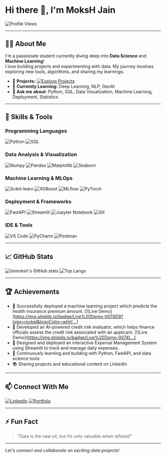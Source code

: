 # Hi there 👋, I'm MoksH Jain

![Profile Views](https://komarev.com/ghpvc/?username=itsmoksh)

---

## 👨‍💻 About Me

I'm a passionate student currently diving deep into **Data Science** and **Machine Learning**!  
I love building projects and experimenting with data. My journey involves exploring new tools, algorithms, and sharing my learnings.

- 🔭 **Projects:** [![Explore Projects](https://img.shields.io/badge/Explore%20Projects-0074D9?logo=github&logoColor=white&style=flat)](https://github.com/itsmoksh?tab=repositories)
- 🌱 **Currently Learning:** Deep Learning, NLP, GenAI
- 💬 **Ask me about:** Python, SQL, Data Visualization, Machine Learning, Deployment, Statistics

---

## 🚀 Skills & Tools

### Programming Languages
![Python](https://img.shields.io/badge/Python-3776AB?logo=python&logoColor=white)
![SQL](https://img.shields.io/badge/SQL-4479A1?logo=mysql&logoColor=white)

### Data Analysis & Visualization
![Numpy](https://img.shields.io/badge/numpy-013243?logo=numpy&logoColor=white)
![Pandas](https://img.shields.io/badge/pandas-150458?logo=pandas&logoColor=white)
![Matplotlib](https://img.shields.io/badge/matplotlib-11557C?logo=matplotlib&logoColor=white)
![Seaborn](https://img.shields.io/badge/Seaborn-3776AB?logo=python&logoColor=white)

### Machine Learning & MLOps
![Scikit-learn](https://img.shields.io/badge/scikit--learn-F7931E?logo=scikit-learn&logoColor=white)
![XGBoost](https://img.shields.io/badge/XGBoost-EC6B23?logo=xgboost&logoColor=white)
![MLflow](https://img.shields.io/badge/MLflow-0194E2?logo=mlflow&logoColor=white)
![PyTorch](https://img.shields.io/badge/PyTorch-EE4C2C?logo=pytorch&logoColor=white)

### Deployment & Frameworks
![FastAPI](https://img.shields.io/badge/FastAPI-009688?logo=fastapi&logoColor=white)
![Streamlit](https://img.shields.io/badge/Streamlit-FF4B4B?logo=streamlit&logoColor=white)
![Jupyter Notebook](https://img.shields.io/badge/Jupyter-FAFAFA?logo=jupyter&logoColor=orange)
![Git](https://img.shields.io/badge/Git-F05032?logo=git&logoColor=white)

### IDE & Tools
![VS Code](https://img.shields.io/badge/VS%20Code-007ACC?logo=visual-studio-code&logoColor=white)
![PyCharm](https://img.shields.io/badge/PyCharm-1DAF5E?logo=pycharm&logoColor=white)
![Postman](https://img.shields.io/badge/Postman-FF6C37?logo=postman&logoColor=white)

---

## 📈 GitHub Stats

![itsmoksh's GitHub stats](https://github-readme-stats.vercel.app/api?username=itsmoksh&show_icons=true&theme=radical)
![Top Langs](https://github-readme-stats.vercel.app/api/top-langs/?username=itsmoksh&layout=compact&theme=radical)

---

## 🏆 Achievements

- 🚀 Successfully deployed a machine learning project which predicts the health insurance premium amount. [![Live Demo](https://img.shields.io/badge/Live%20Demo-0074D9?logo=rocket&logoColor=whit[...]
- 🤖 Developed an AI-powered credit risk evaluator, which helps finance officials assess the credit risk associated with an applicant. [![Live Demo](https://img.shields.io/badge/Live%20Demo-0074[...]
- 💸 Designed and deployed an interactive Expense Management System using Streamlit to track and manage daily expenses.
- 🌱 Continuously learning and building with Python, FastAPI, and data science tools
- 📚 Sharing projects and educational content on LinkedIn

---

## 📫 Connect With Me

[![LinkedIn](https://img.shields.io/badge/LinkedIn-blue?style=for-the-badge&logo=linkedin)](https://www.linkedin.com/in/itsmoksh/)
[![Portfolio](https://img.shields.io/badge/Portfolio-orange?style=for-the-badge&logo=google-chrome)](https://codebasics.io/portfolio/Moksh-Jain)

---

## ⚡ Fun Fact

> "Data is the new oil, but it’s only valuable when refined!"

---

*Let's connect and collaborate on exciting data projects!*